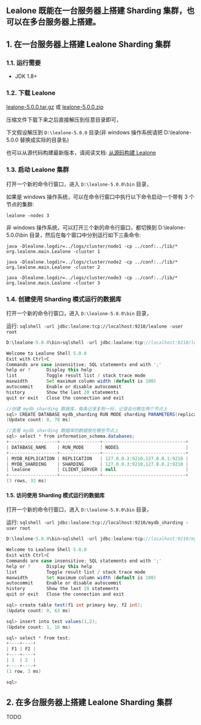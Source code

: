 ## Lealone 既能在一台服务器上搭建 Sharding 集群，也可以在多台服务器上搭建。


## 1. 在一台服务器上搭建 Lealone Sharding 集群


### 1.1. 运行需要

* JDK 1.8+


### 1.2. 下载 Lealone

[lealone-5.0.0.tar.gz](https://github.com/lealone/Lealone-Docs/releases/download/lealone-docs-1.0.0/lealone-5.0.0.tar.gz)
或
[lealone-5.0.0.zip](https://github.com/lealone/Lealone-Docs/releases/download/lealone-docs-1.0.0/lealone-5.0.0.zip)

压缩文件下载下来之后直接解压到任意目录即可，

下文假设解压到 `D:\lealone-5.0.0` 目录(非 windows 操作系统请把 D:\lealone-5.0.0 替换成实际的目录名)

也可以从源代码构建最新版本，请阅读文档: [从源码构建 Lealone](https://github.com/lealone/Lealone-Docs/blob/master/%E5%BA%94%E7%94%A8%E6%96%87%E6%A1%A3/%E4%BB%8E%E6%BA%90%E7%A0%81%E6%9E%84%E5%BB%BALealone.md)


### 1.3. 启动 Lealone 集群

打开一个新的命令行窗口，进入 `D:\lealone-5.0.0\bin` 目录，

如果是 windows 操作系统，可以在命令行窗口中执行以下命令启动一个带有 3 个节点的集群:

`lealone -nodes 3`

非 windows 操作系统，可以打开三个新的命令行窗口，都切换到 D:\lealone-5.0.0\bin 目录，然后在每个窗口中分别运行如下三条命令:

`java -Dlealone.logdir=../logs/cluster/node1 -cp ../conf:../lib/* org.lealone.main.Lealone -cluster 1`

`java -Dlealone.logdir=../logs/cluster/node2 -cp ../conf:../lib/* org.lealone.main.Lealone -cluster 2`

`java -Dlealone.logdir=../logs/cluster/node3 -cp ../conf:../lib/* org.lealone.main.Lealone -cluster 3`


### 1.4. 创建使用 Sharding 模式运行的数据库

打开一个新的命令行窗口，进入 `D:\lealone-5.0.0\bin` 目录，

运行: `sqlshell -url jdbc:lealone:tcp://localhost:9210/lealone -user root`

```java
D:\lealone-5.0.0\bin>sqlshell -url jdbc:lealone:tcp://localhost:9210/lealone -user root

Welcome to Lealone Shell 5.0.0
Exit with Ctrl+C
Commands are case insensitive; SQL statements end with ';'
help or ?      Display this help
list           Toggle result list / stack trace mode
maxwidth       Set maximum column width (default is 100)
autocommit     Enable or disable autocommit
history        Show the last 20 statements
quit or exit   Close the connection and exit

//创建 mydb_sharding 数据库，每条记录复制一份，记录会分散在两个节点上
sql> CREATE DATABASE mydb_sharding RUN MODE sharding PARAMETERS(replication_factor: 1, assignment_factor: 2);
(Update count: 0, 78 ms)

//查看 mydb_sharding 数据库的数据放在哪些节点上
sql> select * from information_schema.databases;
+------------------+---------------+-------------------------------+
| DATABASE_NAME    | RUN_MODE      | NODES                         |
+------------------+---------------+-------------------------------+
| MYDB_REPLICATION | REPLICATION   | 127.0.0.2:9210,127.0.0.1:9210 |
| MYDB_SHARDING    | SHARDING      | 127.0.0.3:9210,127.0.0.2:9210 |
| lealone          | CLIENT_SERVER | null                          |
+------------------+---------------+-------------------------------+
(3 rows, 32 ms)

```

#### 1.5. 访问使用 Sharding 模式运行的数据库

打开一个新的命令行窗口，进入 `D:\lealone-5.0.0\bin` 目录，

运行: `sqlshell -url jdbc:lealone:tcp://localhost:9210/mydb_sharding -user root`

```java
D:\lealone-5.0.0\bin>sqlshell -url jdbc:lealone:tcp://localhost:9210/mydb_sharding -user root

Welcome to Lealone Shell 5.0.0
Exit with Ctrl+C
Commands are case insensitive; SQL statements end with ';'
help or ?      Display this help
list           Toggle result list / stack trace mode
maxwidth       Set maximum column width (default is 100)
autocommit     Enable or disable autocommit
history        Show the last 20 statements
quit or exit   Close the connection and exit

sql> create table test(f1 int primary key, f2 int);
(Update count: 0, 63 ms)

sql> insert into test values(1,2);
(Update count: 1, 16 ms)

sql> select * from test;
+----+----+
| F1 | F2 |
+----+----+
| 1  | 2  |
+----+----+
(1 row, 3 ms)

sql>
```


## 2. 在多台服务器上搭建 Lealone Sharding 集群

TODO

